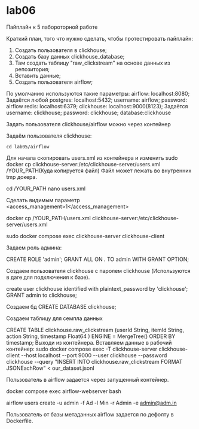 # lab06
Пайплайн к 5 лабороторной работе


Краткий план, того что нужно сделать, чтобы протестировать пайплайн:
1) Создать пользователя в clickhouse;
2) Создать базу данных clickhouse_database;
3) Там создать таблицу "raw_clickstream" на основе данных из репозитория; 
4) Вставить данные;
5) Создать пользователя airflow;

По умолчанию используются такие параметры:
airflow:    localhost:8080; Задаётся любой
postgres:   localhost:5432; username: airflow; password: airflow
redis:      localhost:6379;
clickhouse: localhost:9000(8123); Задаётся username: clickhouse; password: clickhouse; database:clickhouse

Задать пользователя clickhouse/airflow можно через контейнер

Задаём пользователя clickhouse:

`cd lab05/airflow`

Для начала скопировать users.xml из контейнера и изменить
sudo docker cp clickhouse-server:/etc/clickhouse-server/users.xml /YOUR_PATH(Куда копируется файл)
Файл может лежать во внутренних tmp докера.

cd /YOUR_PATH
nano users.xml

Сделать видимым параметр <access_management>1</access_management>

docker cp /YOUR_PATH/users.xml clickhouse-server:/etc/clickhouse-server/users.xml

sudo docker compose exec clickhouse-server clickhouse-client

Задаем роль админа:

CREATE ROLE 'admin';
GRANT ALL ON *.* TO admin WITH GRANT OPTION;

Создаем пользователя clickhouse с паролем clickhouse (Используются в даге для подключения к базе).

create user clickhouse identified with plaintext_password by 'clickhouse';
GRANT admin to clickhouse;

Создаем бд
CREATE DATABASE clickhouse;

Создаем таблицу для семпла данных

CREATE TABLE clickhouse.raw_clickstream
(userId String,
 itemId String,
 action String,
 timestamp Float64
)
ENGINE = MergeTree()
ORDER BY timestamp;
Выходи из контейнера.
Вставляем данные в рабочий контейнер:
sudo docker compose exec -T clickhouse-server clickhouse-client --host localhost --port 9000 --user clickhouse --password clickhouse --query "INSERT INTO clickhouse.raw_clickstream FORMAT JSONEachRow" < our_dataset.jsonl

Пользователь в airflow задается через запущенный контейнер.

docker compose exec airflow-webserver bash

airflow users create -u admin -f Ad -l Min -r Admin -e admin@adm.in

Пользователь от базы метаданных airflow задается по дефолту в Dockerfile.
